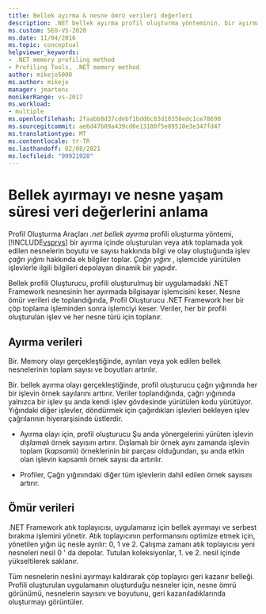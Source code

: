 ```yaml
---
title: Bellek ayırma & nesne ömrü verileri değerleri
description: .NET bellek ayırma profil oluşturma yönteminin, bir ayırma içinde oluşturulan nesnelerin boyutu ve sayısı hakkında bilgi toplamasının nasıl yapıldığını öğrenin.
ms.custom: SEO-VS-2020
ms.date: 11/04/2016
ms.topic: conceptual
helpviewer_keywords:
- .NET memory profiling method
- Profiling Tools, .NET memory method
author: mikejo5000
ms.author: mikejo
manager: jmartens
monikerRange: vs-2017
ms.workload:
- multiple
ms.openlocfilehash: 2faabb8d37cdebf1bdd6c83d10356edc1ce78690
ms.sourcegitcommit: ae6d47b09a439cd0e13180f5e89510e3e347fd47
ms.translationtype: MT
ms.contentlocale: tr-TR
ms.lasthandoff: 02/08/2021
ms.locfileid: "99921928"
---
```

# <a name="understand-memory-allocation-and-object-lifetime-data-values"></a>Bellek ayırmayı ve nesne yaşam süresi veri değerlerini anlama

Profil Oluşturma Araçları *.net bellek ayırma* profili oluşturma yöntemi, [!INCLUDE[vsprvs](../code-quality/includes/vsprvs_md.md)] bir ayırma içinde oluşturulan veya atık toplamada yok edilen nesnelerin boyutu ve sayısı hakkında bilgi ve olay oluştuğunda işlev *çağrı yığını* hakkında ek bilgiler toplar. *Çağrı yığını* , işlemcide yürütülen işlevlerle ilgili bilgileri depolayan dinamik bir yapıdır.

Bellek profili Oluşturucu, profili oluşturulmuş bir uygulamadaki .NET Framework nesnesinin her ayırmada bilgisayar işlemcisini keser. Nesne ömür verileri de toplandığında, Profil Oluşturucu .NET Framework her bir çöp toplama işleminden sonra işlemciyi keser. Veriler, her bir profili oluşturulan işlev ve her nesne türü için toplanır.

## <a name="allocation-data"></a>Ayırma verileri

Bir. Memory olayı gerçekleştiğinde, ayrılan veya yok edilen bellek nesnelerinin toplam sayısı ve boyutları artırılır.

Bir. bellek ayırma olayı gerçekleştiğinde, profil oluşturucu çağrı yığınında her bir işlevin örnek sayılarını arttırır. Veriler toplandığında, çağrı yığınında yalnızca bir işlev şu anda kendi işlev gövdesinde yürütülen kodu yürütüyor. Yığındaki diğer işlevler, döndürmek için çağırdıkları işlevleri bekleyen işlev çağrılarının hiyerarşisinde üstlerdir.

- Ayırma olayı için, profil oluşturucu Şu anda yönergelerini yürüten işlevin *dışlamalı* örnek sayısını artırır. Dışlamalı bir örnek aynı zamanda işlevin toplam (*kapsamlı*) örneklerinin bir parçası olduğundan, şu anda etkin olan işlevin kapsamlı örnek sayısı da artırılır.

- Profiler, Çağrı yığınındaki diğer tüm işlevlerin dahil edilen örnek sayısını artırır.

## <a name="lifetime-data"></a>Ömür verileri

.NET Framework atık toplayıcısı, uygulamanız için bellek ayırmayı ve serbest bırakma işlemini yönetir. Atık toplayıcının performansını optimize etmek için, yönetilen yığın üç nesle ayrılır: 0, 1 ve 2. Çalışma zamanı atık toplayıcısı yeni nesneleri nesil 0 ' da depolar. Tutulan koleksiyonlar, 1. ve 2. nesil içinde yükseltilerek saklanır.

Tüm nesnelerin neslini ayırmayı kaldırarak çöp toplayıcı geri kazanır belleği. Profili oluşturulan uygulamanın oluşturduğu nesneler için, nesne ömrü görünümü, nesnelerin sayısını ve boyutunu, geri kazanıladıklarında oluşturmayı görüntüler.

